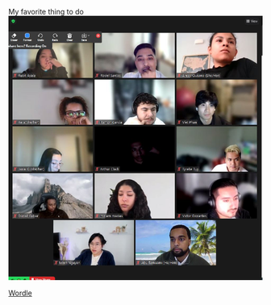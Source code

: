My favorite thing to do 
![Awesome class](Capture.JPG)

[Wordle](https://www.nytimes.com/games/wordle/index.html)
